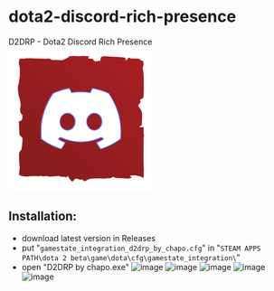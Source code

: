 # dota2-discord-rich-presence
D2DRP - Dota2 Discord Rich Presence
<img src="https://github.com/GovnocodedByChapo/d2drp-dota2-discord-rich-presence/blob/main/heroes/d2drp.png?raw=true)" alt="D2DRP logo" style="height: 256px; width:256px;"/>
## Installation:
- download latest version in Releases
- put "`gamestate_integration_d2drp_by_chapo.cfg`" in "`STEAM APPS PATH\dota 2 beta\game\dota\cfg\gamestate_integration\`"
- open "D2DRP by chapo.exe"
![image](https://user-images.githubusercontent.com/82971106/216140113-c3a4f782-946b-499f-a68f-3b78446d3781.png)
![image](https://user-images.githubusercontent.com/82971106/216140182-8b246a3a-3351-4b08-8ca7-365774a873f4.png)
![image](https://user-images.githubusercontent.com/82971106/216140279-01d0388d-c0d2-42a5-8bf1-43441e2c51d0.png)
![image](https://user-images.githubusercontent.com/82971106/216140412-4adb5a72-9a7e-4001-97c8-d277da378200.png)
![image](https://user-images.githubusercontent.com/82971106/216140478-f4d16fb5-3760-4007-bf51-5f118d6ca9d5.png)
